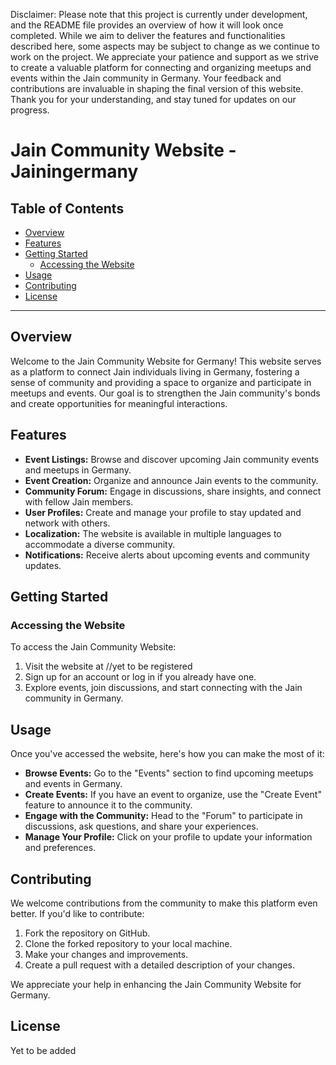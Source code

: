 Disclaimer: Please note that this project is currently under development, and the README file provides an overview of how it will look once completed. While we aim to deliver the features and functionalities described here, some aspects may be subject to change as we continue to work on the project. We appreciate your patience and support as we strive to create a valuable platform for connecting and organizing meetups and events within the Jain community in Germany. Your feedback and contributions are invaluable in shaping the final version of this website. Thank you for your understanding, and stay tuned for updates on our progress.


# Jain Community Website - Jainingermany

## Table of Contents
- [Overview](#overview)
- [Features](#features)
- [Getting Started](#getting-started)
  - [Accessing the Website](#accessing-the-website)
- [Usage](#usage)
- [Contributing](#contributing)
- [License](#license)

---

## Overview

Welcome to the Jain Community Website for Germany! This website serves as a platform to connect Jain individuals living in Germany, fostering a sense of community and providing a space to organize and participate in meetups and events. Our goal is to strengthen the Jain community's bonds and create opportunities for meaningful interactions.

## Features

- **Event Listings:** Browse and discover upcoming Jain community events and meetups in Germany.
- **Event Creation:** Organize and announce Jain events to the community.
- **Community Forum:** Engage in discussions, share insights, and connect with fellow Jain members.
- **User Profiles:** Create and manage your profile to stay updated and network with others.
- **Localization:** The website is available in multiple languages to accommodate a diverse community.
- **Notifications:** Receive alerts about upcoming events and community updates.

## Getting Started

### Accessing the Website

To access the Jain Community Website:

1. Visit the website at //yet to be registered
2. Sign up for an account or log in if you already have one.
3. Explore events, join discussions, and start connecting with the Jain community in Germany.

## Usage

Once you've accessed the website, here's how you can make the most of it:

- **Browse Events:** Go to the "Events" section to find upcoming meetups and events in Germany.
- **Create Events:** If you have an event to organize, use the "Create Event" feature to announce it to the community.
- **Engage with the Community:** Head to the "Forum" to participate in discussions, ask questions, and share your experiences.
- **Manage Your Profile:** Click on your profile to update your information and preferences.

## Contributing

We welcome contributions from the community to make this platform even better. If you'd like to contribute:

1. Fork the repository on GitHub.
2. Clone the forked repository to your local machine.
3. Make your changes and improvements.
4. Create a pull request with a detailed description of your changes.

We appreciate your help in enhancing the Jain Community Website for Germany.

## License

Yet to be added


